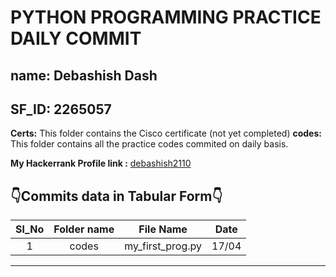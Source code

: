 # PYTHON PROGRAMMING PRACTICE DAILY COMMIT
## name: Debashish Dash
## SF_ID: 2265057

**Certs:** This folder contains the Cisco certificate (not yet completed)
**codes:** This folder contains all the practice codes commited on daily basis.

**My Hackerrank Profile link :** [debashish2110](https://www.hackerrank.com/debashish2110)

**👇Commits data in Tabular Form👇**
---------
| Sl_No | Folder name | File Name | Date |
|:---:|:---:|:---:|:---:|
| 1 | codes | my_first_prog.py | 17/04 |
--------